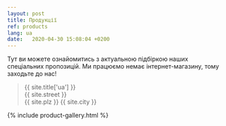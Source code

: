 ```yaml
---
layout: post
title: Продукції
ref: products
lang: ua
date:   2020-04-30 15:08:04 +0200
---
```


Тут ви можете ознайомитись з актуальною підбіркою наших спеціальних пропозицій. Ми працюємо
немає інтернет-магазину, тому заходьте до нас!

> {{ site.title['ua'] }}  
> {{ site.street }}  
> {{ site.plz }} {{ site.city }}  

{% include product-gallery.html %}
